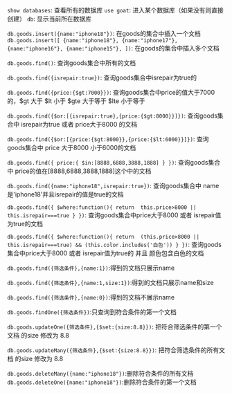 `show databases`: 查看所有的数据库
`use goat`: 进入某个数据库（如果没有则直接创建） 
`db`: 显示当前所在数据库


`db.goods.insert({name:"iphone18"})`: 在goods的集合中插入一个文档
`db.goods.insert([
    {name:"iphone18"},
    {name:"iphone17"},
    {name:"iphone16"},
    {name:"iphone15"},
])`: 在goods的集合中插入多个文档


`db.goods.find()`: 查询goods集合中所有的文档 

`db.goods.find({isrepair:true})`: 查询goods集合中isrepair为true的

`db.goods.find({price:{$gt:7000}})`: 查询goods集合中price的值大于7000的，$gt 大于  $lt 小于 $gte 大于等于  $lte 小于等于

`db.goods.find({$or:[{isrepair:true},{price:{$gt:8000}}]})`: 查询goods集合中 isrepair为true  或者 price大于8000 的文档

`db.goods.find({$or:[{price:{$gt:8000}},{price:{$lt:6000}}]})`: 查询goods集合中 price 大于8000 小于6000的文档

`db.goods.find({
    price:{
        $in:[8888,6888,3888,1888]
    }
})`: 查询goods集合中 price的值在[8888,6888,3888,1888]这个中的文档


`db.goods.find({name:"iphone18",isrepair:true})`: 查询goods集合中 name是'iphone18'并且isrepair的值是true的文档

`db.goods.find({
    $where:function(){
       return  this.price>8000 || this.isrepair===true
    }
})`: 查询goods集合中price大于8000  或者 isrepair值为true的文档 

`db.goods.find({
    $where:function(){
       return  (this.price>8000 || this.isrepair===true) && (this.color.includes('白色'))
    }
})`:  查询goods集合中price大于8000  或者 isrepair值为true的  并且 颜色包含白色的文档

`db.goods.find({筛选条件},{name:1})`:得到的文档只展示name 

`db.goods.find({筛选条件},{name:1,size:1})`:得到的文档只展示name和size

`db.goods.find({筛选条件},{name:0})`:得到的文档不展示name

`db.goods.findOne({筛选条件})`:只查询到符合条件的第一个文档

`db.goods.updateOne({筛选条件},{$set:{size:8.8}})`: 把符合筛选条件的第一个文档 的size 修改为 8.8

`db.goods.updateMany({筛选条件},{$set:{size:8.8}})`: 把符合筛选条件的所有文档 的size 修改为 8.8


`db.goods.deleteMany({name:"iphone18"})`:删除符合条件的所有文档 
`db.goods.deleteOne({name:"iphone18"})`:删除符合条件的第一个文档 